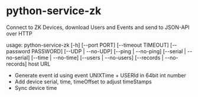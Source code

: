 # python-service-zk
Connect to ZK Devices, download Users and Events and send to JSON-API over HTTP

usage: python-service-zk [-h] [--port PORT] [--timeout TIMEOUT] [--password PASSWORD] [--UDP | --no-UDP] [--ping | --no-ping] [--serial | --no-serial]
         [--time | --no-time] [--users | --no-users] [--records | --no-records]
         host URL


* Generate event id using event UNIXTime + USERId in 64bit int number
* Add device serial, time, timeOffset to adjust timeStamps
* Sync device time
